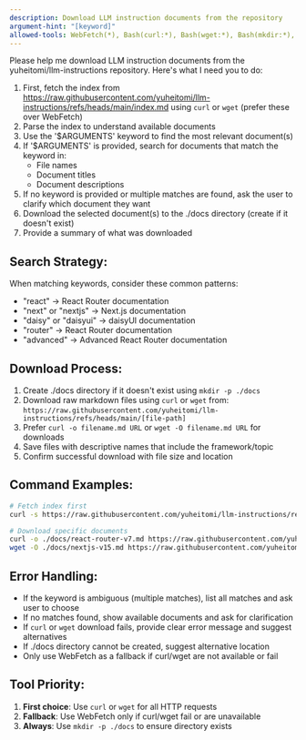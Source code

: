 ```yaml
---
description: Download LLM instruction documents from the repository
argument-hint: "[keyword]"
allowed-tools: WebFetch(*), Bash(curl:*), Bash(wget:*), Bash(mkdir:*), Write(*), LS(*)
---
```


Please help me download LLM instruction documents from the yuheitomi/llm-instructions repository. Here's what I need you to do:

1. First, fetch the index from https://raw.githubusercontent.com/yuheitomi/llm-instructions/refs/heads/main/index.md using `curl` or `wget` (prefer these over WebFetch)
2. Parse the index to understand available documents
3. Use the '$ARGUMENTS' keyword to find the most relevant document(s)
4. If '$ARGUMENTS' is provided, search for documents that match the keyword in:
   - File names
   - Document titles
   - Document descriptions
5. If no keyword is provided or multiple matches are found, ask the user to clarify which document they want
6. Download the selected document(s) to the ./docs directory (create if it doesn't exist)
7. Provide a summary of what was downloaded

## Search Strategy:

When matching keywords, consider these common patterns:

- "react" → React Router documentation
- "next" or "nextjs" → Next.js documentation
- "daisy" or "daisyui" → daisyUI documentation
- "router" → React Router documentation
- "advanced" → Advanced React Router documentation

## Download Process:

1. Create ./docs directory if it doesn't exist using `mkdir -p ./docs`
2. Download raw markdown files using `curl` or `wget` from: `https://raw.githubusercontent.com/yuheitomi/llm-instructions/refs/heads/main/[file-path]`
3. Prefer `curl -o filename.md URL` or `wget -O filename.md URL` for downloads
4. Save files with descriptive names that include the framework/topic
5. Confirm successful download with file size and location

## Command Examples:

```bash
# Fetch index first
curl -s https://raw.githubusercontent.com/yuheitomi/llm-instructions/refs/heads/main/index.md

# Download specific documents
curl -o ./docs/react-router-v7.md https://raw.githubusercontent.com/yuheitomi/llm-instructions/refs/heads/main/frontend/react-router-v7.md
wget -O ./docs/nextjs-v15.md https://raw.githubusercontent.com/yuheitomi/llm-instructions/refs/heads/main/frontend/nextjs-v15.md
```

## Error Handling:

- If the keyword is ambiguous (multiple matches), list all matches and ask user to choose
- If no matches found, show available documents and ask for clarification
- If `curl` or `wget` download fails, provide clear error message and suggest alternatives
- If ./docs directory cannot be created, suggest alternative location
- Only use WebFetch as a fallback if curl/wget are not available or fail

## Tool Priority:

1. **First choice**: Use `curl` or `wget` for all HTTP requests
2. **Fallback**: Use WebFetch only if curl/wget fail or are unavailable
3. **Always**: Use `mkdir -p ./docs` to ensure directory exists
